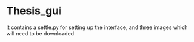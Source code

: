 # Thesis_gui
It contains a settle.py for setting up the interface, and three images which will need to be downloaded 
